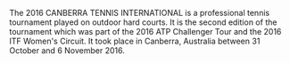 The 2016 CANBERRA TENNIS INTERNATIONAL is a professional tennis tournament played on outdoor hard courts. It is the second edition of the tournament which was part of the 2016 ATP Challenger Tour and the 2016 ITF Women's Circuit. It took place in Canberra, Australia between 31 October and 6 November 2016.
